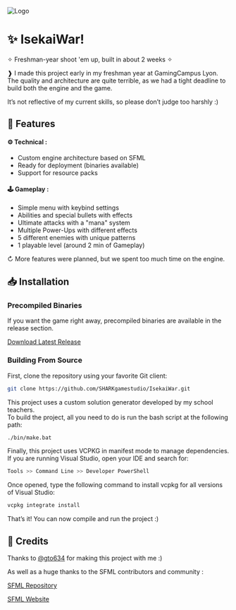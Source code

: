 ![Logo](https://i.ibb.co/nMM9f8Td/MainMenu.png)

# ✨ IsekaiWar!

✧ Freshman-year shoot 'em up, built in about 2 weeks ✧

❱ I made this project early in my freshman year at GamingCampus Lyon.                
The quality and architecture are quite terrible, as we had a tight deadline to build both the engine and the game.

It’s not reflective of my current skills, so please don’t judge too harshly :)
## 🌌 Features

#### ⚙️ Technical :
- Custom engine architecture based on SFML
- Ready for deployment (binaries available)
- Support for resource packs
#### 🕹 Gameplay :
- Simple menu with keybind settings
- Abilities and special bullets with effects
- Ultimate attacks with a "mana" system
- Multiple Power-Ups with different effects
- 5 different enemies with unique patterns
- 1 playable level (around 2 min of Gameplay)
  
↻ More features were planned, but we spent too much time on the engine.

## 📥 Installation

### Precompiled Binaries
If you want the game right away, precompiled binaries are available in the release section.

[Download Latest Release](https://github.com/SHARKgamestudio/IsekaiWar)


### Building From Source
First, clone the repository using your favorite Git client:
```bash
git clone https://github.com/SHARKgamestudio/IsekaiWar.git
```

This project uses a custom solution generator developed by my school teachers.        
To build the project, all you need to do is run the bash script at the following path:
```bash
./bin/make.bat
```

Finally, this project uses VCPKG in manifest mode to manage dependencies.        
If you are running Visual Studio, open your IDE and search for:        
```bash
Tools >> Command Line >> Developer PowerShell
```

Once opened, type the following command to install vcpkg for all versions of Visual Studio:
```bash
vcpkg integrate install
```

That’s it! You can now compile and run the project :)
## 💜 Credits

Thanks to [@gto634](https://github.com/gto634) for making this project with me :)

As well as a huge thanks to the SFML contributors and community :

[SFML Repository](https://github.com/SFML/SFML)

[SFML Website](https://www.sfml-dev.org/fr/)
